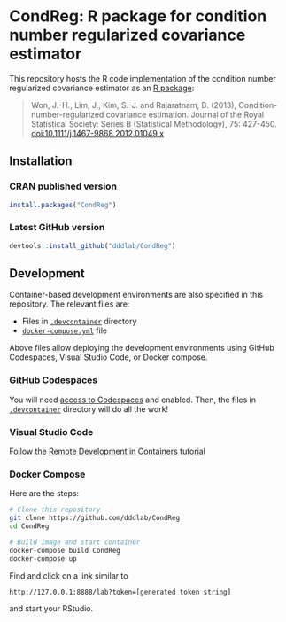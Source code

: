 # CondReg: R package for condition number regularized covariance estimator

This repository hosts the R code implementation of the condition number regularized covariance estimator as an [R package](https://cran.r-project.org/package=CondReg): 

> Won, J.-H., Lim, J., Kim, S.-J. and Rajaratnam, B. (2013), Condition-number-regularized covariance estimation. Journal of the Royal Statistical Society: Series B (Statistical Methodology), 75: 427-450. [doi:10.1111/j.1467-9868.2012.01049.x](https://doi.org/10.1111/j.1467-9868.2012.01049.x)

## Installation

### CRAN published version

```R
install.packages("CondReg")
```

### Latest GitHub version

```R
devtools::install_github("dddlab/CondReg")
```

## Development

Container-based development environments are also specified in this repository. The relevant files are:
* Files in [`.devcontainer`](.devcontainer) directory
* [`docker-compose.yml`](docker-compose.yml) file

Above files allow deploying the development environments using GitHub Codespaces, Visual Studio Code, or Docker compose.

### GitHub Codespaces

You will need [access to Codespaces](https://docs.github.com/en/codespaces/developing-in-codespaces/creating-a-codespace#access-to-codespaces) and enabled. Then, the files in [`.devcontainer`](.devcontainer) directory will do all the work!

### Visual Studio Code

Follow the [Remote Development in Containers tutorial](https://code.visualstudio.com/docs/remote/containers-tutorial)

### Docker Compose

Here are the steps:

```bash
# Clone this repository
git clone https://github.com/dddlab/CondReg
cd CondReg

# Build image and start container
docker-compose build CondReg
docker-compose up
```
Find and click on a link similar to 
```
http://127.0.0.1:8888/lab?token=[generated token string]
```
and start your RStudio.